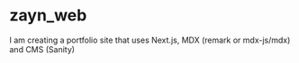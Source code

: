 # zayn_web
I am creating a portfolio site that uses Next.js, MDX (remark or mdx-js/mdx) and CMS (Sanity)
